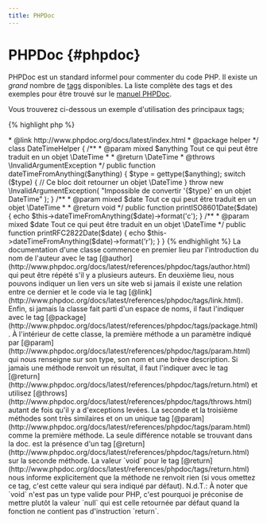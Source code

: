 ```yaml
---
title: PHPDoc
---
```


# PHPDoc {#phpdoc}

PHPDoc est un standard informel pour commenter du code PHP. Il existe un *grand* nombre de 
[tags](http://www.phpdoc.org/docs/latest/references/phpdoc/tags/index.html) disponibles. La liste complète des tags et 
des exemples pour être trouvé sur le [manuel PHPDoc](http://www.phpdoc.org/docs/latest/index.html).

Vous trouverez ci-dessous un exemple d'utilisation des principaux tags;

{% highlight php %}
<?php
/**
 * @author Votre nom <nom@exemple.com>
 * @link http://www.phpdoc.org/docs/latest/index.html
 * @package helper
 */
class DateTimeHelper
{
    /**
     * @param mixed $anything Tout ce qui peut être traduit en un objet \DateTime
     *
     * @return \DateTime
     * @throws \InvalidArgumentException
     */
    public function dateTimeFromAnything($anything)
    {
        $type = gettype($anything);

        switch ($type) {
            // Ce bloc doit retourner un objet \DateTime
        }

        throw new \InvalidArgumentException(
            "Impossible de convertir '{$type}' en un objet DateTime"
        );
    }

    /**
     * @param mixed $date Tout ce qui peut être traduit en un objet \DateTime
     *
     * @return void
     */
    public function printISO8601Date($date)
    {
        echo $this->dateTimeFromAnything($date)->format('c');
    }

    /**
     * @param mixed $date Tout ce qui peut être traduit en un objet \DateTime
     */
    public function printRFC2822Date($date)
    {
        echo $this->dateTimeFromAnything($date)->format('r');
    }
}
{% endhighlight %}

La documentation d'une classe commence en premier lieu par l'introduction du nom de l'auteur avec le tag 
[@author](http://www.phpdoc.org/docs/latest/references/phpdoc/tags/author.html) qui peut être répété s'il y a plusieurs auteurs. 
En deuxième lieu, nous pouvons indiquer un lien vers un site web si jamais il existe une relation entre ce dernier et le code via 
le tag [@link](http://www.phpdoc.org/docs/latest/references/phpdoc/tags/link.html). Enfin, si jamais la classe fait parti 
d'un espace de noms, il faut l'indiquer avec le tag [@package](http://www.phpdoc.org/docs/latest/references/phpdoc/tags/package.html).

À l'intérieur de cette classe, la première méthode a un paramètre indiqué par [@param](http://www.phpdoc.org/docs/latest/references/phpdoc/tags/param.html) 
qui nous renseigne sur son type, son nom et une brève description. Si jamais une méthode renvoit un résultat, il faut 
l'indiquer avec le tag [@return](http://www.phpdoc.org/docs/latest/references/phpdoc/tags/return.html) et utilisez 
[@throws](http://www.phpdoc.org/docs/latest/references/phpdoc/tags/throws.html) autant de fois qu'il y a d'exceptions levées.

La seconde et la troisième méthodes sont très similaires et on un unique tag [@param](http://www.phpdoc.org/docs/latest/references/phpdoc/tags/param.html) 
comme la première méthode. La seule différence notable se trouvant dans la doc. est la présence d'un tag 
[@return](http://www.phpdoc.org/docs/latest/references/phpdoc/tags/return.html) sur la seconde méthode. La valeur 
`void` pour le tag [@return](http://www.phpdoc.org/docs/latest/references/phpdoc/tags/return.html) nous informe explicitement que la 
méthode ne renvoit rien (si vous omettez ce tag, c'est cette valeur qui sera indiqué par défaut).

N.d.T.: À noter que `void` n'est pas un type valide pour PHP, c'est pourquoi je préconise de mettre plutôt la valeur 
`null` qui est celle retournée par défaut quand la fonction ne contient pas d'instruction `return`.
